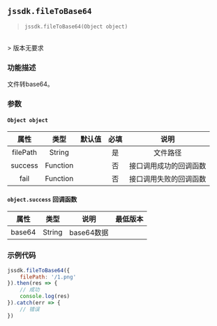 ## `jssdk.fileToBase64`

> `jssdk.fileToBase64(Object object)`
<br/>
> 版本无要求

### 功能描述

文件转base64。

### 参数

#### `Object object`

| 属性 | 类型 | 默认值 | 必填 | 说明 |
| :--: | :--: | :--: | :--: | :--: |
| filePath | String |  | 是 | 文件路径 |
| success | Function |  | 否 | 接口调用成功的回调函数 |
| fail | Function |  | 否 | 接口调用失败的回调函数 |

#### `object.success` 回调函数

| 属性 | 类型 | 说明 | 最低版本 |
| :--: | :--: | :--: | :--: |
| base64 | String | base64数据 |  |

### 示例代码

```js
jssdk.fileToBase64({
    filePath: '/1.png'
}).then(res => {
    // 成功
    console.log(res)
}).catch(err => {
    // 错误
})
```